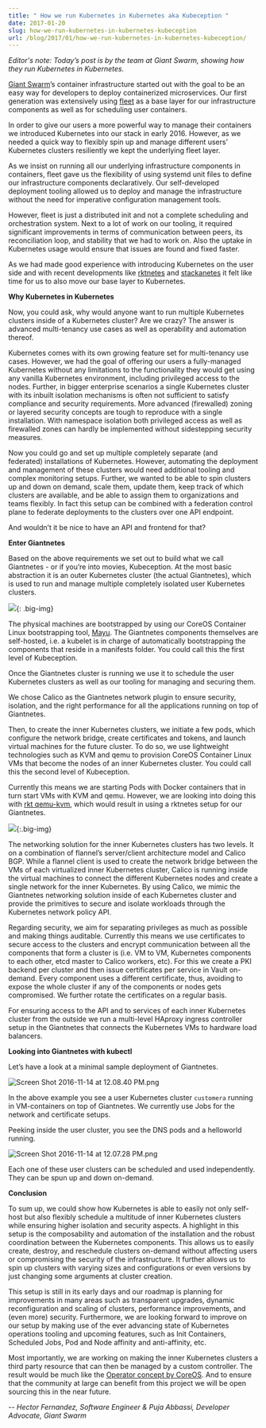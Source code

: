 ```yaml
---
title: " How we run Kubernetes in Kubernetes aka Kubeception "
date: 2017-01-20
slug: how-we-run-kubernetes-in-kubernetes-kubeception
url: /blog/2017/01/how-we-run-kubernetes-in-kubernetes-kubeception/
---
```

_Editor's note: Today’s post is by the team at Giant Swarm, showing how they run Kubernetes in Kubernetes._  

[Giant Swarm](https://giantswarm.io/)’s container infrastructure started out with the goal to be an easy way for developers to deploy containerized microservices. Our first generation was extensively using [fleet](https://github.com/coreos/fleet) as a base layer for our infrastructure components as well as for scheduling user containers.  

In order to give our users a more powerful way to manage their containers we introduced Kubernetes into our stack in early 2016. However, as we needed a quick way to flexibly spin up and manage different users’ Kubernetes clusters resiliently we kept the underlying fleet layer.  

As we insist on running all our underlying infrastructure components in containers, fleet gave us the flexibility of using systemd unit files to define our infrastructure components declaratively. Our self-developed deployment tooling allowed us to deploy and manage the infrastructure without the need for imperative configuration management tools.  

However, fleet is just a distributed init and not a complete scheduling and orchestration system. Next to a lot of work on our tooling, it required significant improvements in terms of communication between peers, its reconciliation loop, and stability that we had to work on. Also the uptake in Kubernetes usage would ensure that issues are found and fixed faster.  

As we had made good experience with introducing Kubernetes on the user side and with recent developments like [rktnetes](http://blog.kubernetes.io/2016/07/rktnetes-brings-rkt-container-engine-to-Kubernetes.html) and [stackanetes](https://github.com/stackanetes/stackanetes) it felt like time for us to also move our base layer to Kubernetes.  



**Why Kubernetes in Kubernetes**



Now, you could ask, why would anyone want to run multiple Kubernetes clusters inside of a Kubernetes cluster? Are we crazy? The answer is advanced multi-tenancy use cases as well as operability and automation thereof.



Kubernetes comes with its own growing feature set for multi-tenancy use cases. However, we had the goal of offering our users a fully-managed Kubernetes without any limitations to the functionality they would get using any vanilla Kubernetes environment, including privileged access to the nodes. Further, in bigger enterprise scenarios a single Kubernetes cluster with its inbuilt isolation mechanisms is often not sufficient to satisfy compliance and security requirements. More advanced (firewalled) zoning or layered security concepts are tough to reproduce with a single installation.&nbsp;With namespace isolation both privileged access as well as firewalled zones can hardly be implemented without sidestepping security measures.



Now you could go and set up multiple completely separate (and federated)&nbsp;installations of Kubernetes. However, automating the deployment and management of these clusters would need additional tooling and complex monitoring setups. Further, we wanted to be able to spin clusters up and down on demand, scale them, update them, keep track of which clusters are available, and be able to assign them to organizations and teams flexibly.&nbsp;In fact this setup can be combined with a federation control plane to federate deployments to the clusters over one API endpoint.



And wouldn’t it be nice to have an API and frontend for that?



**Enter Giantnetes**



Based on the above requirements we set out to build what we call Giantnetes - or if you’re into movies, Kubeception. At the most basic abstraction it is an outer Kubernetes cluster (the actual Giantnetes), which is used to run and manage multiple completely isolated user Kubernetes clusters.  

 ![](https://lh6.googleusercontent.com/jWRQBd96sPwtiG6vE_4DPAvEWrRnXTWVfWE3O4_JeCXYzSaAZPpVQA-s5K8W-GTZdQBYeC-g3rS3LMB_vgz6h8-EVQps0JIcaxoeXI8T6aVOowWtWdxRB78b_K3bxzfvVWGb5cWM){: .big-img}



The physical machines are bootstrapped by using our CoreOS Container Linux bootstrapping tool, [Mayu](https://github.com/giantswarm/mayu). The Giantnetes components themselves are self-hosted, i.e. a kubelet is in charge of automatically bootstrapping the components that reside in a manifests folder. You could call this the first level of Kubeception.



Once the Giantnetes cluster is running we use it to schedule the user Kubernetes clusters as well as our tooling for managing and securing them.



We chose Calico as the Giantnetes network plugin to ensure security, isolation, and the right performance for all the applications running on top of Giantnetes.



Then, to create the inner Kubernetes clusters, we initiate a few pods, which configure the network bridge, create certificates and tokens, and launch virtual machines for the future cluster. To do so, we use lightweight technologies such as KVM and qemu to provision CoreOS Container Linux VMs that become the nodes of an inner Kubernetes cluster. You could call this the second level of Kubeception.&nbsp;



Currently this means we are starting Pods with Docker containers that in turn start VMs with KVM and qemu. However, we are looking into doing this with [rkt qemu-kvm](https://github.com/coreos/rkt/blob/master/Documentation/running-kvm-stage1.md), which would result in using a rktnetes setup for our Giantnetes.  


 ![](https://lh3.googleusercontent.com/fl8PIu5NgS4vRmUDuAGzni3uW-5RTYD0U22rF6fXr_UBfta4cLhQa2CsRNvDrmc2TiIZDRairTDYpn8QiU3Cjf6m8v74vFENCy9MHa3MgvNNEvvcwrwOxhvMe-pNITCDpV41bWBc){:.big-img}



The networking solution for the inner Kubernetes clusters has two levels. It on a combination of flannel’s server/client architecture model and Calico BGP. While a flannel client is used to create the network bridge between the VMs of each virtualized inner Kubernetes cluster, Calico is running inside the virtual machines to connect the different Kubernetes nodes and create a single network for the inner Kubernetes. By using Calico, we mimic the Giantnetes networking solution inside of each Kubernetes cluster and provide the primitives to secure and isolate workloads through the Kubernetes network policy API.



Regarding security, we aim for separating privileges as much as possible and making things auditable. Currently this means we use certificates to secure access to the clusters and encrypt communication between all the components that form a cluster is (i.e. VM to VM, Kubernetes components to each other, etcd master to Calico workers, etc). For this we create a PKI backend per cluster and then issue certificates per service in Vault on-demand. Every component uses a different certificate, thus, avoiding to expose the whole cluster if any of the components or nodes gets compromised. We further rotate the certificates on a regular basis.



For ensuring access to the API and to services of each inner Kubernetes cluster from the outside we run a multi-level HAproxy ingress controller setup in the Giantnetes that connects the Kubernetes VMs to hardware load balancers.



**Looking into Giantnetes with kubectl**



Let’s have a look at a minimal sample deployment of Giantnetes.  

 ![Screen Shot 2016-11-14 at 12.08.40 PM.png](https://lh6.googleusercontent.com/wX9sxvO2um5DeT-mjMpazRWZOvauARHLA2z5wRZC41d4V72nzNQORSxxRxq1dJxZ4Rvw3ji7_ThAntYv-iSUgZl_Eq3gSCNRRHafTuN5rdQ9eo1HwD64LP01GNsSL-SRMA5-RDGW)



In the above example you see a user Kubernetes cluster `customera` running in VM-containers on top of Giantnetes. We currently use Jobs for the network and certificate setups.  

Peeking inside the user cluster, you see the DNS pods and a helloworld running.  

 ![Screen Shot 2016-11-14 at 12.07.28 PM.png](https://lh3.googleusercontent.com/5o88zBSr5-JigMWvVnfN6nmMlKPtEt8-Gw5j_3Rq3QdsvLiHIVoOsow8WfgA5wd8WsA8M9C-MV4AdS04XDzLfzNR4T6ZXqPPAZc-Imbr-Um0B5QajGTtCqIwsMjsSAA9O-un3wvU)



Each one of these user clusters can be scheduled and used independently. They can be spun up and down on-demand.



**Conclusion**



To sum up, we could show how Kubernetes is able to easily not only self-host but also flexibly schedule a multitude of inner Kubernetes clusters while ensuring higher isolation and security aspects. A highlight in this setup is the composability and automation of the installation and the robust coordination between the Kubernetes components. This allows us to easily create, destroy, and reschedule clusters on-demand without affecting users or compromising the security of the infrastructure. It further allows us to spin up clusters with varying sizes and configurations or even versions by just changing some arguments at cluster creation.&nbsp;



This setup is still in its early days and our roadmap is planning for improvements in many areas such as transparent upgrades, dynamic reconfiguration and scaling of clusters, performance improvements, and (even more) security. Furthermore, we are looking forward to improve on our setup by making use of the ever advancing state of Kubernetes operations tooling and upcoming features, such as Init Containers, Scheduled Jobs, Pod and Node affinity and anti-affinity, etc.



Most importantly, we are working on making the inner Kubernetes clusters a third party resource that can then be managed by a custom controller. The result would be much like the [Operator concept by CoreOS](https://coreos.com/blog/introducing-operators.html). And to ensure that the community at large can benefit from this project we will be open sourcing this in the near future.



_-- Hector Fernandez, Software Engineer & Puja Abbassi, Developer Advocate, Giant Swarm_
